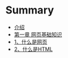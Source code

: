 # Summary

* [介绍](README.md)
* [第一章  网页基础知识](chapter1.md)
* [1、什么是网页](13001_shi_yao_shi_wang_ye.md)
* [2、什么是HTML](23001_shi_yao_shi_html.md)

